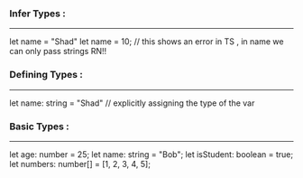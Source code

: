 ### Infer Types :
-------------
let name = "Shad"
let name = 10; // this shows an error in TS , in name we can only pass strings RN!!


### Defining Types :
---------------
let name: string = "Shad" // explicitly assigning the type of the var

### Basic Types :
--------------------------
let age: number = 25;
let name: string = "Bob";
let isStudent: boolean = true;
let numbers: number[] = [1, 2, 3, 4, 5];
